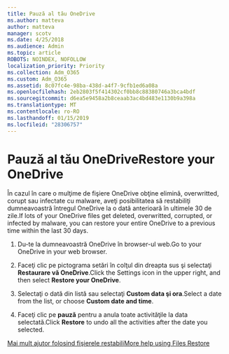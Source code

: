 ```yaml
---
title: Pauză al tău OneDrive
ms.author: matteva
author: matteva
manager: scotv
ms.date: 4/25/2018
ms.audience: Admin
ms.topic: article
ROBOTS: NOINDEX, NOFOLLOW
localization_priority: Priority
ms.collection: Adm_O365
ms.custom: Adm_O365
ms.assetid: 8c07fc4e-98ba-438d-a4f7-9cfb1ed6a08a
ms.openlocfilehash: 2eb2803f5f414302cf0bb8c88380746a3bca4bdf
ms.sourcegitcommit: d6ea5e9458a2b8ceaab3ac4bd483e1130b9a398a
ms.translationtype: MT
ms.contentlocale: ro-RO
ms.lasthandoff: 01/15/2019
ms.locfileid: "28306757"
---
```

# <a name="restore-your-onedrive"></a><span data-ttu-id="250e8-102">Pauză al tău OneDrive</span><span class="sxs-lookup"><span data-stu-id="250e8-102">Restore your OneDrive</span></span>

<span data-ttu-id="250e8-103">În cazul în care o mulţime de fişiere OneDrive obţine elimină, overwritted, corupt sau infectate cu malware, aveţi posibilitatea să restabiliţi dumneavoastră întregul OneDrive la o dată anterioară în ultimele 30 de zile.</span><span class="sxs-lookup"><span data-stu-id="250e8-103">If lots of your OneDrive files get deleted, overwritted, corrupted, or infected by malware, you can restore your entire OneDrive to a previous time within the last 30 days.</span></span>
  
1. <span data-ttu-id="250e8-104">Du-te la dumneavoastră OneDrive în browser-ul web.</span><span class="sxs-lookup"><span data-stu-id="250e8-104">Go to your OneDrive in your web browser.</span></span>
    
2. <span data-ttu-id="250e8-105">Faceţi clic pe pictograma setări în colţul din dreapta sus şi selectaţi **Restaurare vă OneDrive**.</span><span class="sxs-lookup"><span data-stu-id="250e8-105">Click the Settings icon in the upper right, and then select **Restore your OneDrive**.</span></span>
    
3. <span data-ttu-id="250e8-106">Selectaţi o dată din listă sau selectaţi **Custom data şi ora**.</span><span class="sxs-lookup"><span data-stu-id="250e8-106">Select a date from the list, or choose **Custom date and time**.</span></span>
    
4. <span data-ttu-id="250e8-107">Faceţi clic pe **pauză** pentru a anula toate activităţile la data selectată.</span><span class="sxs-lookup"><span data-stu-id="250e8-107">Click **Restore** to undo all the activities after the date you selected.</span></span> 
    
[<span data-ttu-id="250e8-108">Mai mult ajutor folosind fişierele restabili</span><span class="sxs-lookup"><span data-stu-id="250e8-108">More help using Files Restore</span></span>](https://go.microsoft.com/fwlink/?linkid=872874)
  

